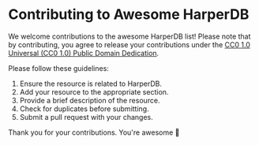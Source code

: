 # Contributing to Awesome HarperDB

We welcome contributions to the awesome HarperDB list! Please note that by contributing, you agree to release your contributions under the [CC0 1.0 Universal (CC0 1.0) Public Domain Dedication](https://creativecommons.org/publicdomain/zero/1.0/).

Please follow these guidelines:

1. Ensure the resource is related to HarperDB.
2. Add your resource to the appropriate section.
3. Provide a brief description of the resource.
4. Check for duplicates before submitting.
5. Submit a pull request with your changes.

Thank you for your contributions. You're awesome 🙏
